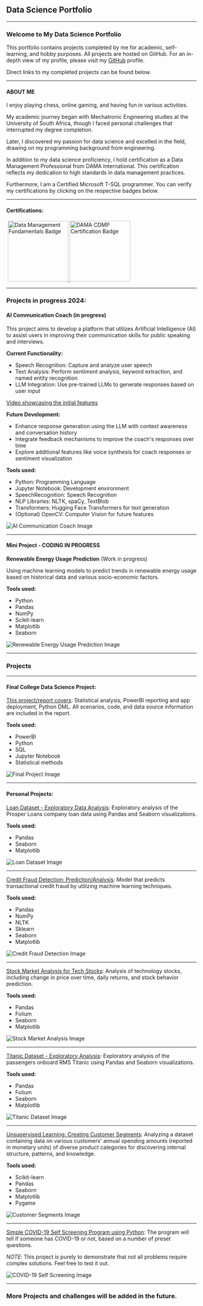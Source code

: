 ## Data Science Portfolio
---

### Welcome to My Data Science Portfolio

This portfolio contains projects completed by me for academic, self-learning, and hobby purposes. All projects are hosted on GitHub. For an in-depth view of my profile, please visit my [GitHub](https://github.com/JermaineV) profile.

Direct links to my completed projects can be found below.

---

#### ABOUT ME

I enjoy playing chess, online gaming, and having fun in various activities.

My academic journey began with Mechatronic Engineering studies at the University of South Africa, though I faced personal challenges that interrupted my degree completion.

Later, I discovered my passion for data science and excelled in the field, drawing on my programming background from engineering.

In addition to my data science proficiency, I hold certification as a Data Management Professional from DAMA International. This certification reflects my dedication to high standards in data management practices.

Furthermore, I am a Certified Microsoft T-SQL programmer. You can verify my certifications by clicking on the respective badges below.

---

#### Certifications:
<p align="center">
    <div style="display: inline-block;">
      <div data-iframe-width="160" data-iframe-height="160" data-share-badge-id="b509cdcd-1d97-4ab1-8220-4e6a40f17179" data-share-badge-host="https://www.credly.com"></div>
      <script type="text/javascript" async src="//cdn.credly.com/assets/utilities/embed.js"></script>
    </div>
    <a href="https://api.badgr.io/public/assertions/AoRMW571Q96NNfnl9nHnqA?identity__email=jvarnicker%40gmail.com">
      <img src="https://api.badgr.io/public/assertions/AoRMW571Q96NNfnl9nHnqA/image" alt="Data Management Fundamentals Badge" width="160" height="160">
    </a>
    <a href="https://api.badgr.io/public/assertions/A7p_wa4mRkyOGKNYP78Y8w?identity__email=jvarnicker%40gmail.com">
      <img src="https://api.badgr.io/public/assertions/A7p_wa4mRkyOGKNYP78Y8w/image" alt="DAMA CDMP Certification Badge" width="160" height="160">
    </a>
  </p>
  
---

### Projects in progress 2024:

#### AI Communication Coach (in progress)

This project aims to develop a platform that utilizes Artificial Intelligence (AI) to assist users in improving their communication skills for public speaking and interviews.

**Current Functionality:**
- Speech Recognition: Capture and analyze user speech
- Text Analysis: Perform sentiment analysis, keyword extraction, and named entity recognition
- LLM Integration: Use pre-trained LLMs to generate responses based on user input

[Video showcasing the initial features](https://1drv.ms/v/s!AuRvf69NQWuRqGrrkG9EW8cE-o4z?e=Amhrcv)

**Future Development:**
- Enhance response generation using the LLM with context awareness and conversation history
- Integrate feedback mechanisms to improve the coach's responses over time
- Explore additional features like voice synthesis for coach responses or sentiment visualization

**Tools used:**
- Python: Programming Language
- Jupyter Notebook: Development environment
- SpeechRecognition: Speech Recognition
- NLP Libraries: NLTK, spaCy, TextBlob
- Transformers: Hugging Face Transformers for text generation
- (Optional) OpenCV: Computer Vision for future features

![AI Communication Coach Image](https://github.com/JermaineV/JermaineV.github.io/blob/9485850cfc3d0007e00998eb6b26f9225f5d1721/images/botpic.jpeg?raw=true)

---

#### Mini Project - CODING IN PROGRESS

**Renewable Energy Usage Prediction** (Work in progress)

Using machine learning models to predict trends in renewable energy usage based on historical data and various socio-economic factors.

**Tools used:** 
- Python
- Pandas
- NumPy
- Scikit-learn
- Matplotlib
- Seaborn

![Renewable Energy Usage Prediction Image](https://github.com/JermaineV/JermaineV.github.io/blob/6f8157c4bf93060da1c072700be8f41fa1cee3b4/images/energy1.jpeg?raw=true)

---

### Projects

---

#### Final College Data Science Project:

[This project/report covers](https://github.com/JermaineV/JermaineV.github.io/blob/d48fc08d8aa787c23c76c7c268fdecece66d38e4/projects/82554fad24fc8c51be8c00565dcc62beb5b86660.pdf): Statistical analysis, PowerBI reporting and app deployment, Python DML. All scenarios, code, and data source information are included in the report.

**Tools used:** 
- PowerBI
- Python
- SQL
- Jupyter Notebook
- Statistical methods

![Final Project Image](https://user-images.githubusercontent.com/78037138/198569998-ceca43ca-c7e4-43cd-90a1-750abdd02368.png)

---

#### Personal Projects:

[Loan Dataset - Exploratory Data Analysis](https://github.com/JermaineV/JermaineV.github.io/blob/64767819f9348fc10f7b66cb0078c57dcd89af55/projects/sub3/Part_I_exploration%20(2).ipynb): Exploratory analysis of the Prosper Loans company loan data using Pandas and Seaborn visualizations.

**Tools used:** 
- Pandas
- Seaborn
- Matplotlib

![Loan Dataset Image](https://github.com/JermaineV/JermaineV.github.io/blob/b39c14116b08ebfe8aaf89aa9d178012d8281f9d/images/267-2677308_loan-cartoon-loan-clipart-hd-png-download.png?raw=true)

---

[Credit Fraud Detection: Prediction/Analysis](https://github.com/JermaineV/JermaineV.github.io/blob/8a2abfaf8b460c895b00a8b8c990d91c0091e881/projects/credit_fraud_detection.ipynb.ipynb): Model that predicts transactional credit fraud by utilizing machine learning techniques.

**Tools used:** 
- Pandas
- NumPy
- NLTK
- Sklearn
- Seaborn
- Matplotlib

![Credit Fraud Detection Image](https://github.com/JermaineV/JermaineV.github.io/blob/8a2abfaf8b460c895b00a8b8c990d91c0091e881/images/money-bag-thief-eps-vector_csp35493988.jpg?raw=true)

---

[Stock Market Analysis for Tech Stocks](https://github.com/JermaineV/JermaineV.github.io/blob/3cd011d8c890535696b4f633a4922cc58227dcb5/projects/Stock%20Market%20Analysis/Stock%20Market%20Analysis%20for%20Tech%20Stocks.ipynb): Analysis of technology stocks, including change in price over time, daily returns, and stock behavior prediction.

**Tools used:** 
- Pandas
- Folium
- Seaborn
- Matplotlib

![Stock Market Analysis Image](https://github.com/JermaineV/JermaineV.github.io/blob/3cd011d8c890535696b4f633a4922cc58227dcb5/images/tiny-people-stock-traders-laptop-with-graph-chart-buy-sell-shares-stock-market-index-stockbroking-company-stock-exchange-data-concept_335657-1160.jpg?raw=true)

---

[Titanic Dataset - Exploratory Analysis](https://github.com/JermaineV/JermaineV.github.io/blob/6a4073a5f40449dcfef267ba95b3a2a8cb1891a6/projects/Titanic%20Dataset%20-%20Exploratory%20Analysis.ipynb): Exploratory analysis of the passengers onboard RMS Titanic using Pandas and Seaborn visualizations.

**Tools used:** 
- Pandas
- Folium
- Seaborn
- Matplotlib

![Titanic Dataset Image](https://github.com/JermaineV/JermaineV.github.io/blob/6a4073a5f40449dcfef267ba95b3a2a8cb1891a6/images/titanic-css-float-none-cartoon-browserling-webcomic.png?raw=true)

---

[Unsupervised Learning: Creating Customer Segments](https://github.com/JermaineV/JermaineV.github.io/blob/3cd011d8c890535696b4f633a4922cc58227dcb5/projects/Unsupervised%20Learning:%20Creating%20Customer%20Segments/customer_segments.ipynb): Analyzing a dataset containing data on various customers' annual spending amounts (reported in monetary units) of diverse product categories for discovering internal structure, patterns, and knowledge.

**Tools used:** 
- Scikit-learn
- Pandas
- Seaborn
- Matplotlib
- Pygame

![Customer Segments Image](https://github.com/JermaineV/JermaineV.github.io/blob/3cd011d8c890535696b4f633a4922cc58227dcb5/images/customer%20segmentation.jpg?raw=true)

---

[Simple COVID-19 Self Screening Program using Python](https://github.com/JermaineV/Simple-Covid-19-self-Screening-program/blob/18001a04702c88b76a80368f38af41207bd114bd/Simple_Covid_19_Screening_program.py): The program will tell if someone has COVID-19 or not, based on a number of preset questions.

*NOTE*: This project is purely to demonstrate that not all problems require complex solutions. Feel free to test it out.

![COVID-19 Self Screening Image](https://github.com/JermaineV/JermaineV.github.io/blob/34b5393e78813ea301ac1cb9cf815a47f0a9fc7c/images/symptoms-covid-19-coronavirus-cartoon-style-infographic_1308-52033.jpg?raw=true)

---

### More Projects and challenges will be added in the future.
